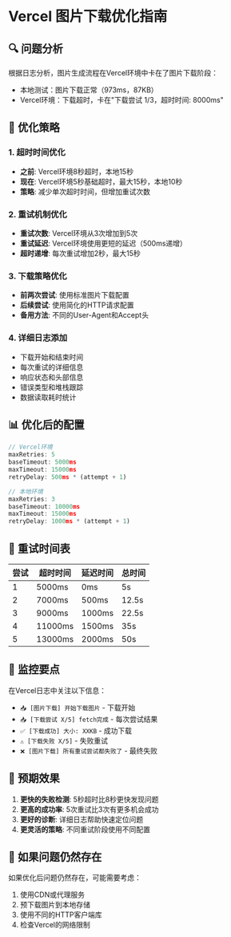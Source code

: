 # Vercel 图片下载优化指南

## 🔍 问题分析

根据日志分析，图片生成流程在Vercel环境中卡在了图片下载阶段：
- 本地测试：图片下载正常（973ms，87KB）
- Vercel环境：下载超时，卡在"下载尝试 1/3，超时时间: 8000ms"

## 🚀 优化策略

### 1. 超时时间优化
- **之前**: Vercel环境8秒超时，本地15秒
- **现在**: Vercel环境5秒基础超时，最大15秒，本地10秒
- **策略**: 减少单次超时时间，但增加重试次数

### 2. 重试机制优化
- **重试次数**: Vercel环境从3次增加到5次
- **重试延迟**: Vercel环境使用更短的延迟（500ms递增）
- **超时递增**: 每次重试增加2秒，最大15秒

### 3. 下载策略优化
- **前两次尝试**: 使用标准图片下载配置
- **后续尝试**: 使用简化的HTTP请求配置
- **备用方法**: 不同的User-Agent和Accept头

### 4. 详细日志添加
- 下载开始和结束时间
- 每次重试的详细信息
- 响应状态和头部信息
- 错误类型和堆栈跟踪
- 数据读取耗时统计

## 📊 优化后的配置

```typescript
// Vercel环境
maxRetries: 5
baseTimeout: 5000ms
maxTimeout: 15000ms
retryDelay: 500ms * (attempt + 1)

// 本地环境
maxRetries: 3
baseTimeout: 10000ms
maxTimeout: 15000ms
retryDelay: 1000ms * (attempt + 1)
```

## 🔄 重试时间表

| 尝试 | 超时时间 | 延迟时间 | 总时间 |
|------|----------|----------|--------|
| 1    | 5000ms   | 0ms      | 5s     |
| 2    | 7000ms   | 500ms    | 12.5s  |
| 3    | 9000ms   | 1000ms   | 22.5s  |
| 4    | 11000ms  | 1500ms   | 35s    |
| 5    | 13000ms  | 2000ms   | 50s    |

## 📝 监控要点

在Vercel日志中关注以下信息：
- `📥 [图片下载] 开始下载图片` - 下载开始
- `📥 [下载尝试 X/5] fetch完成` - 每次尝试结果
- `✅ [下载成功] 大小: XXKB` - 成功下载
- `⚠️ [下载失败 X/5]` - 失败重试
- `❌ [图片下载] 所有重试尝试都失败了` - 最终失败

## 🎯 预期效果

1. **更快的失败检测**: 5秒超时比8秒更快发现问题
2. **更高的成功率**: 5次重试比3次有更多机会成功
3. **更好的诊断**: 详细日志帮助快速定位问题
4. **更灵活的策略**: 不同重试阶段使用不同配置

## 🔧 如果问题仍然存在

如果优化后问题仍然存在，可能需要考虑：
1. 使用CDN或代理服务
2. 预下载图片到本地存储
3. 使用不同的HTTP客户端库
4. 检查Vercel的网络限制
